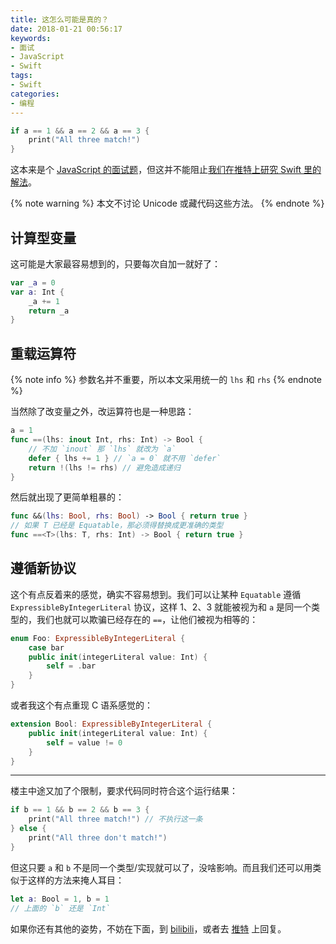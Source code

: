 ```yaml
---
title: 这怎么可能是真的？
date: 2018-01-21 00:56:17
keywords:
- 面试
- JavaScript
- Swift
tags:
- Swift
categories:
- 编程
---
```


```swift
if a == 1 && a == 2 && a == 3 {
    print("All three match!")
}
```

这本来是个 [JavaScript 的面试题](https://stackoverflow.com/questions/48270127/can-a-1-a-2-a-3-ever-evaluate-to-true)，但这并不能阻止[我们在推特上研究 Swift 里的解法](https://twitter.com/twostraws/status/954709346679754755)。

<!-- more -->

{% note warning %}
本文不讨论 Unicode 或藏代码这些方法。
{% endnote %}

## 计算型变量

这可能是大家最容易想到的，只要每次自加一就好了：

```swift
var _a = 0
var a: Int {
    _a += 1
    return _a
}
```

## 重载运算符

{% note info %}
参数名并不重要，所以本文采用统一的 `lhs` 和 `rhs`
{% endnote %}

当然除了改变量之外，改运算符也是一种思路：

```swift
a = 1
func ==(lhs: inout Int, rhs: Int) -> Bool {
    // 不加 `inout` 那 `lhs` 就改为 `a`
    defer { lhs += 1 } // `a = 0` 就不用 `defer`
    return !(lhs != rhs) // 避免造成递归
}
```

然后就出现了更简单粗暴的：

```swift
func &&(lhs: Bool, rhs: Bool) -> Bool { return true }
// 如果 T 已经是 Equatable，那必须得替换成更准确的类型
func ==<T>(lhs: T, rhs: Int) -> Bool { return true }
```

## 遵循新协议

这个有点反着来的感觉，确实不容易想到。我们可以让某种 `Equatable` 遵循 `ExpressibleByIntegerLiteral` 协议，这样 1、2、3 就能被视为和 `a` 是同一个类型的，我们也就可以欺骗已经存在的 `==`，让他们被视为相等的：

```swift
enum Foo: ExpressibleByIntegerLiteral {
    case bar
    public init(integerLiteral value: Int) {
        self = .bar
    }
}
```

或者我这个有点重现 C 语系感觉的：

```swift
extension Bool: ExpressibleByIntegerLiteral {
    public init(integerLiteral value: Int) {
        self = value != 0
    }
}
```

----

楼主中途又加了个限制，要求代码同时符合这个运行结果：

```swift
if b == 1 && b == 2 && b == 3 {
    print("All three match!") // 不执行这一条
} else {
    print("All three don't match!")
}
```

但这只要 `a` 和 `b` 不是同一个类型/实现就可以了，没啥影响。而且我们还可以用类似于这样的方法来掩人耳目：

```swift
let a: Bool = 1, b = 1
// 上面的 `b` 还是 `Int`
```

如果你还有其他的姿势，不妨在下面，到 [bilibili](https://h.bilibili.com/1789925)，或者去 [推特](https://twitter.com/twostraws/status/954709346679754755) 上回复。
